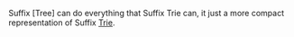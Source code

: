 Suffix [Tree] can do everything that Suffix Trie can, it just a more compact representation of Suffix [Trie](algorithms-and-data-structures/data-structures/trie.cpp).
